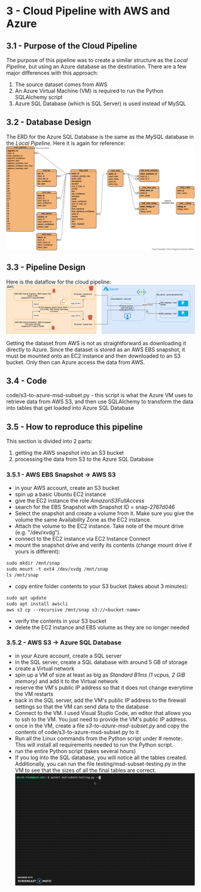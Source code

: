 # 3 - Cloud Pipeline with AWS and Azure

## 3.1 - Purpose of the Cloud Pipeline
The purpose of this pipeline was to create a similar structure as the <em>Local Pipeline</em>, but using an Azure database as the destination.
There are a few major differences with this approach:
1. The source dataset comes from AWS
2. An Azure Virtual Machine (VM) is required to run the Python SQLAlchemy script
3. Azure SQL Database (which is SQL Server) is used instead of MySQL

## 3.2 - Database Design
The ERD for the Azure SQL Database is the same as the MySQL database in the <em>Local Pipeline</em>. Here it is again for reference:
![image did not render](architecture/msd-erd.png "msd-erd.png")

## 3.3 - Pipeline Design
Here is the dataflow for the cloud pipeline:
![image did not render](architecture/cloud-pipeline-diagram.png "cloud-pipeline-diagram.png")

Getting the dataset from AWS is not as straightforward as downloading it directly to Azure. Since the dataset is stored as an AWS EBS snapshot, it must be mounted onto an EC2 instance and then downloaded to an S3 bucket. Only then can Azure access the data from AWS.

## 3.4 - Code
code/s3-to-azure-msd-subset.py - this script is what the Azure VM uses to retrieve data from AWS S3, and then use SQLAlchemy to transform the data into tables that get loaded into Azure SQL Database

## 3.5 - How to reproduce this pipeline
This section is divided into 2 parts:
1. getting the AWS snapshot into an S3 bucket
2. processing the data from S3 to the Azure SQL Database

### 3.5.1 - AWS EBS Snapshot -> AWS S3
- in your AWS account, create an S3 bucket
- spin up a basic Ubuntu EC2 instance
- give the EC2 instance the role <em>AmazonS3FullAccess</em>
- search for the EBS Snapshot with Snapshot ID = snap-2767d046
- Select the snapshot and create a volume from it. Make sure you give the volume the same Availability Zone as the EC2 instance.
- Attach the volume to the EC2 instance. Take note of the mount drive (e.g. "/dev/xvdg").
- connect to the EC2 instance via EC2 Instance Connect
- mount the snapshot drive and verify its contents (change mount drive if yours is different):
```
sudo mkdir /mnt/snap
sudo mount -t ext4 /dev/xvdg /mnt/snap
ls /mnt/snap
```
- copy entire folder contents to your S3 bucket (takes about 3 minutes):
```
sudo apt update
sudo apt install awscli
aws s3 cp --recursive /mnt/snap s3://<bucket-name>
```
- verify the contents in your S3 bucket
- delete the EC2 instance and EBS volume as they are no longer needed

### 3.5.2 - AWS S3 -> Azure SQL Database
- in your Azure account, create a SQL server
- in the SQL server, create a SQL database with around 5 GB of storage
- create a Virtual network
- spin up a VM of size at least as big as <em>Standard B1ms (1 vcpus, 2 GiB memory)</em> and add it to the Virtual network
- reserve the VM's public IP address so that it does not change everytime the VM restarts
- back in the SQL server, add the VM's public IP address to the firewall settings so that the VM can send data to the database
- Connect to the VM. I used Visual Studio Code, an editor that allows you to ssh to the VM. You just need to provide the VM's public IP address.
- once in the VM, create a file <em>s3-to-azure-msd-subset.py</em> and copy the contents of code/s3-to-azure-msd-subset.py to it
- Run all the Linux commands from the Python script under # remote:. This will install all requirements needed to run the Python script.
- run the entire Python script (takes several hours)
- If you log into the SQL database, you will notice all the tables created. Additionally, you can run the file testing/msd-subset-testing.py
in the VM to see that the sizes of all the final tables are correct.
![image did not render](testing/msd-subset-testing.gif "msd-subset-testing.gif")
